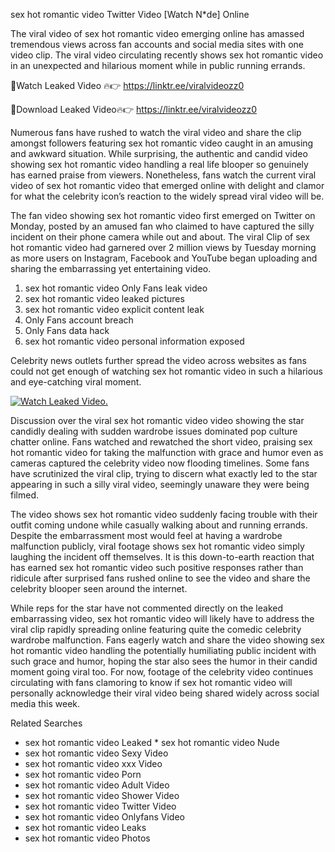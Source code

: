﻿sex hot romantic video Twitter Video [Watch N*de] Online

The viral video of ﻿sex hot romantic video emerging online has amassed tremendous views across fan accounts and social media sites with one video clip. The viral video circulating recently shows ﻿sex hot romantic video in an unexpected and hilarious moment while in public running errands. 

🔴Watch Leaked Video 🔥👉  https://linktr.ee/viralvideozz0 

🔴Download Leaked Video🔥👉  https://linktr.ee/viralvideozz0 

Numerous fans have rushed to watch the viral video and share the clip amongst followers featuring ﻿sex hot romantic video caught in an amusing and awkward situation. While surprising, the authentic and candid video showing ﻿sex hot romantic video handling a real life blooper so genuinely has earned praise from viewers. Nonetheless, fans watch the current viral video of ﻿sex hot romantic video that emerged online with delight and clamor for what the celebrity icon’s reaction to the widely spread viral video will be.

The fan video showing ﻿sex hot romantic video first emerged on Twitter on Monday, posted by an amused fan who claimed to have captured the silly incident on their phone camera while out and about. The viral Clip of ﻿sex hot romantic video had garnered over 2 million views by Tuesday morning as more users on Instagram, Facebook and YouTube began uploading and sharing the embarrassing yet entertaining video. 

1. ﻿sex hot romantic video Only Fans leak video
2. ﻿sex hot romantic video leaked pictures
3. ﻿sex hot romantic video explicit content leak
4. Only Fans account breach
5. Only Fans data hack
6. ﻿sex hot romantic video personal information exposed

Celebrity news outlets further spread the video across websites as fans could not get enough of watching ﻿sex hot romantic video in such a hilarious and eye-catching viral moment. 

[![Watch Leaked Video.](https://miro.medium.com/v2/resize:fit:828/format:webp/1*cilzJN44JGOrTw9NJCrNHA.gif "Watch Leaked Video")](https://linktr.ee/viralvideozz0)

Discussion over the viral ﻿sex hot romantic video video showing the star candidly dealing with sudden wardrobe issues dominated pop culture chatter online. Fans watched and rewatched the short video, praising ﻿sex hot romantic video for taking the malfunction with grace and humor even as cameras captured the celebrity video now flooding timelines. Some fans have scrutinized the viral clip, trying to discern what exactly led to the star appearing in such a silly viral video, seemingly unaware they were being filmed.

The video shows ﻿sex hot romantic video suddenly facing trouble with their outfit coming undone while casually walking about and running errands. Despite the embarrassment most would feel at having a wardrobe malfunction publicly, viral footage shows ﻿sex hot romantic video simply laughing the incident off themselves. It is this down-to-earth reaction that has earned ﻿sex hot romantic video such positive responses rather than ridicule after surprised fans rushed online to see the video and share the celebrity blooper seen around the internet.  

While reps for the star have not commented directly on the leaked embarrassing video, ﻿sex hot romantic video will likely have to address the viral clip rapidly spreading online featuring quite the comedic celebrity wardrobe malfunction. Fans eagerly watch and share the video showing ﻿sex hot romantic video handling the potentially humiliating public incident with such grace and humor, hoping the star also sees the humor in their candid moment going viral too. For now, footage of the celebrity video continues circulating with fans clamoring to know if ﻿sex hot romantic video will personally acknowledge their viral video being shared widely across social media this week.

Related Searches
* ﻿sex hot romantic video Leaked
﻿* sex hot romantic video Nude
* ﻿sex hot romantic video Sexy Video
* ﻿sex hot romantic video xxx Video
* ﻿sex hot romantic video Porn
* ﻿sex hot romantic video Adult Video
* ﻿sex hot romantic video Shower Video
* ﻿sex hot romantic video Twitter Video
* ﻿sex hot romantic video Onlyfans Video
* ﻿sex hot romantic video Leaks
* ﻿sex hot romantic video Photos